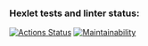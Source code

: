 ### Hexlet tests and linter status:
[![Actions Status](https://github.com/nudaso/frontend-project-44/workflows/hexlet-check/badge.svg)](https://github.com/nudaso/frontend-project-44/actions)
[![Maintainability](https://api.codeclimate.com/v1/badges/a49ba17a7ddebdf1c886/maintainability)](https://codeclimate.com/github/nudaso/frontend-project-44/maintainability)

